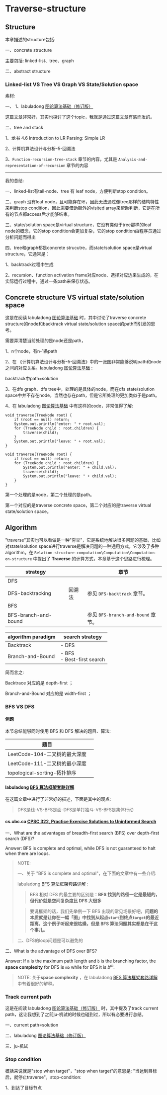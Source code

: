 # Traverse-structure

## Structure

本章描述的structure包括: 

一、concrete structure

主要包括: linked-list、tree、graph

二、abstract structure



### Linked-list VS Tree VS Graph VS State/Solution space

素材:

一、
1、labuladong [图论算法基础（修订版）](https://mp.weixin.qq.com/s?__biz=MzAxODQxMDM0Mw==&mid=2247494624&idx=1&sn=29b84ce2a1ba8115922179e207281e27&scene=21#wechat_redirect) 

这篇文章非常好，其实也探讨了这个topic，我就是通过这篇文章有感而发的。


二、tree and stack

1、龙书 4.6 Introduction to LR Parsing: Simple LR 

2、计算机算法设计与分析-5-回溯法

3、`Function-recursion-tree-stack` 章节的内容，尤其是 `Analysis-and-representation-of-recursion` 章节的内容


---

我的总结:

一、linked-list有tail-node、tree 有 leaf node，方便判断stop condition。

二、graph 没有leaf node，且可能存在环，因此无法通过像tree那样的结构特性来判断stop condition，因此需要借助额外的visited array来帮助判断，它是在所有的节点都access后才能够结束。

三、state/solution space是virtual structure，它没有类似于tree那样的leaf node的概念，它的stop condition会更加复杂，它的stop condition由程序员通过分析问题而得出

四、tree和graph都是concrete strucutre，而state/solution space是virtual structure，它通常是：

1、backtrack过程中生成

2、recursion、function activation frame对应node、选择对应边来生成的，在实际运行过程中，通过一条path来保存状态。

## Concrete structure VS virtual state/solution space

这是在阅读 labuladong [图论算法基础](https://mp.weixin.qq.com/s?__biz=MzAxODQxMDM0Mw==&mid=2247494624&idx=1&sn=29b84ce2a1ba8115922179e207281e27&scene=21#wechat_redirect) 时，其中讨论了traverse concrete structure的node和backtrack virtual state/solution space的path而引发的思考。

需要弄清楚当前处理的是node还是path，

1、n个node，有n-1条path

2、在 《计算机算法设计与分析-5-回溯法》中的一张图非常能够说明path和node之间的对应关系。labuladong [图论算法基础](https://mp.weixin.qq.com/s?__biz=MzAxODQxMDM0Mw==&mid=2247494624&idx=1&sn=29b84ce2a1ba8115922179e207281e27&scene=21#wechat_redirect) :

backtrack中path=solution

3、在dfs graph、dfs tree中，处理的是具体的node，而在dfs state/solution space中并不存在node，当然也存在path，但是它所处理的更加类似于是path。

4、在 labuladong [图论算法基础](https://mp.weixin.qq.com/s?__biz=MzAxODQxMDM0Mw==&mid=2247494624&idx=1&sn=29b84ce2a1ba8115922179e207281e27&scene=21#wechat_redirect) 中有这样的code，非常值得了解:

```
void traverse(TreeNode root) {
    if (root == null) return;
    System.out.println("enter: " + root.val);
    for (TreeNode child : root.children) {
        traverse(child);
    }
    System.out.println("leave: " + root.val);
}

void traverse(TreeNode root) {
    if (root == null) return;
    for (TreeNode child : root.children) {
        System.out.println("enter: " + child.val);
        traverse(child);
        System.out.println("leave: " + child.val);
    }
}
```

第一个处理的是node，第二个处理的是path。

第一个对应的是traverse concrete space，第二个对应的是traverse virtual state/solution space。

## Algorithm

"traverse"其实也可以看做是一种"穷举"，它是系统地解决很多问题的基础，比如对state/solution  space进行traverse是解决问题的一种通用方式，它涉及了多种algorithm。在 `Relation-structure-computation\Computation\Computation-on-structure` 中提出了 **Traverse** 的计算方式，本章基于这个思路进行梳理。

| strategy             |        | 章节                               |
| -------------------- | ------ | ---------------------------------- |
| DFS                  |        |                                    |
| DFS-backtracking     | 回溯法 | 参见 `DFS-backtrack` 章节。        |
| BFS                  |        |                                    |
| BFS-branch-and-bound |        | 参见 `BFS-branch-and-bound` 章节。 |



| algorithm paradigm | search strategy              |
| ------------------ | ---------------------------- |
| Backtrack          | - DFS                        |
| Branch-and-Bound   | - BFS<br>- Best-first search |

简而言之: 

Backtrace 对应的是 depth-first ；

Branch-and-Bound 对应的是 width-first ；



### BFS VS DFS



#### 例题

本节总结能够同时使用 BFS 和 DFS 解决的题目、算法:

| 题目                          |      |
| ----------------------------- | ---- |
| LeetCode-104-二叉树的最大深度 |      |
| LeetCode-111-二叉树的最小深度 |      |
| topological-sorting-拓扑排序  |      |



#### labuladong [BFS 算法框架套路详解](https://mp.weixin.qq.com/s/WH_XGm1-w5882PnenymZ7g) 

在这篇文章中进行了非常好的描述，下面是其中的观点:

> DFS是线-VS-BFS是面-DFS是单打独斗-VS-BFS是集体行动

#### cs.ubc.ca [CPSC 322, Practice Exercise Solutions to Uninformed Search](https://www.cs.ubc.ca/~hutter/teaching/cpsc322/practice_exercises/1_ex_search_uninformed_sol.pdf) 

一、What are the advantages of breadth-first search (BFS) over depth-first search (DFS)? 

Answer: BFS is complete and optimal, while DFS is not guaranteed to halt when there are loops. 

> NOTE: 
>
> 一、关于 "BFS is complete and optimal"，在下面的文章中有一些介绍:
>
> labuladong [BFS 算法框架套路详解](https://mp.weixin.qq.com/s/WH_XGm1-w5882PnenymZ7g) :
>
> > BFS 相对 DFS 的最主要的区别是：**BFS 找到的路径一定是最短的，但代价就是空间复杂度比 DFS 大很多**
>
> 
>
> > 要说框架的话，我们先举例一下 BFS 出现的常见场景好吧，**问题的本质就是让你在一幅「图」中找到从起点`start`到终点`target`的最近距离，这个例子听起来很枯燥，但是 BFS 算法问题其实都是在干这个事儿。**
>
> 
>
> 二、DFS的loop问题是可以避免的

二、What is the advantage of DFS over BFS?

 Answer: If `m` is the maximum path length and `b` is the branching factor, the **space complexity** for DFS is `mb` while for BFS it is $b^m$.

> NOTE: 关于**space complexity** ，在 labuladong [BFS 算法框架套路详解](https://mp.weixin.qq.com/s/WH_XGm1-w5882PnenymZ7g) 中有着很好的解释。

### Track current path

这是在阅读 labuladong [图论算法基础（修订版）](https://mp.weixin.qq.com/s?__biz=MzAxODQxMDM0Mw==&mid=2247494624&idx=1&sn=29b84ce2a1ba8115922179e207281e27&scene=21#wechat_redirect) 时，其中提及了track current path，这让我想到了之前ju-机试的时候也碰到过，所以有必要进行总结。

一、current path=solution

二、labuladong [图论算法基础（修订版）](https://mp.weixin.qq.com/s?__biz=MzAxODQxMDM0Mw==&mid=2247494624&idx=1&sn=29b84ce2a1ba8115922179e207281e27&scene=21#wechat_redirect)

三、ju-机试



### Stop condition

概括来说就是"stop when target"，"stop when target"的意思是: "当达到目标后，就停止traverse"，stop-condition:

1、到达了目标节点